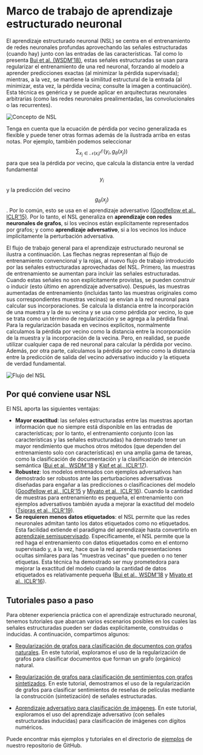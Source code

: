 # Marco de trabajo de aprendizaje estructurado neuronal

El aprendizaje estructurado neuronal (NSL) se centra en el entrenamiento de redes neuronales profundas aprovechando las señales estructuradas (cuando hay) junto con las entradas de las características. Tal como lo presenta [Bui et al. (WSDM'18)](https://research.google/pubs/pub46568.pdf), estas señales estructuradas se usan para regularizar el entrenamiento de una red neuronal, forzando al modelo a aprender predicciones exactas (al minimizar la pérdida supervisada); mientras, a la vez, se mantiene la similitud estructural de la entrada (al minimizar, esta vez, la pérdida vecina; consulte la imagen a continuación). Esta técnica es genérica y se puede aplicar en arquitecturas neuronales arbitrarias (como las redes neuronales prealimentadas, las convolucionales o las recurrentes).

![Concepto de NSL](images/nlink_figure.png)

Tenga en cuenta que la ecuación de pérdida por vecino generalizada es flexible y puede tener otras formas además de la ilustrada arriba en estas notas. Por ejemplo, también podemos seleccionar $$\sum_{x_j \in \mathcal{N}(x_i)}\mathcal{E}(y_i,g_\theta(x_j))$$ para que sea la pérdida por vecino, que calcula la distancia entre la verdad fundamental $$y_i$$ y la predicción del vecino $$g_\theta(x_j)$$. Por lo común, esto se usa en el aprendizaje adversativo [(Goodfellow et al., ICLR'15)](https://arxiv.org/pdf/1412.6572.pdf). Por lo tanto, el NSL generaliza en **aprendizaje con redes neuronales de grafos**, si los vecinos están explícitamente representados por grafos; y como **aprendizaje adversativo**, si a los vecinos los induce implícitamente la perturbación adversativa.

El flujo de trabajo general para el aprendizaje estructurado neuronal se ilustra a continuación. Las flechas negras representan al flujo de entrenamiento convencional y la rojas, al nuevo flujo de trabajo introducido por las señales estructuradas aprovechadas del NSL. Primero, las muestras de entrenamiento se aumentan para incluir las señales estructuradas. Cuando estas señales no son explícitamente provistas, se pueden construir o inducir (esto último en aprendizaje adversativo). Después, las muestras aumentadas de entrenamiento (incluidas tanto las muestras originales como sus correspondientes muestras vecinas) se envían a la red neuronal para calcular sus incorporaciones. Se calcula la distancia entre la incorporación de una muestra y la de su vecina y se usa como pérdida por vecino, lo que se trata como un término de regularización y se agrega a la pérdida final. Para la regularización basada en vecinos explícitos, normalmente calculamos la pérdida por vecino como la distancia entre la incorporación de la muestra y la incorporación de la vecina. Pero, en realidad, se puede utilizar cualquier capa de red neuronal para calcular la pérdida por vecino. Además, por otra parte, calculamos la pérdida por vecino como la distancia entre la predicción de salida del vecino adversativo inducido y la etiqueta de verdad fundamental.

![Flujo del NSL](images/workflow_overview.png)

## Por qué conviene usar NSL

El NSL aporta las siguientes ventajas:

- **Mayor exactitud**: las señales estructuradas entre las muestras aportan información que no siempre está disponible en las entradas de características; por lo tanto, el entrenamiento conjunto (con las características y las señales estructuradas) ha demostrado tener un mayor rendimiento que muchos otros métodos (que dependen del entrenamiento solo con características) en una amplia gama de tareas, como la clasificación de documentación y la clasificación de intención semántica ([Bui et al., WSDM'18](https://research.google/pubs/pub46568.pdf) y [Kipf et al., ICLR'17](https://arxiv.org/pdf/1609.02907.pdf)).
- **Robustez**: los modelos entrenados con ejemplos adversativos han demostrado ser robustos ante las perturbaciones adversativas diseñadas para engañar a las predicciones o clasificaciones del modelo ([Goodfellow et al., ICLR'15](https://arxiv.org/pdf/1412.6572.pdf) y [Miyato et al., ICLR'16](https://arxiv.org/pdf/1704.03976.pdf)). Cuando la cantidad de muestras para entrenamiento es pequeña, el entrenamiento con ejemplos adversativos también ayuda a mejorar la exactitud del modelo ([Tsipras et al., ICLR'19](https://arxiv.org/pdf/1805.12152.pdf)).
- **Se requieren menos datos etiquetados**: el NSL permite que las redes neuronales admitan tanto los datos etiquetados como no etiquetados. Esta facilidad extiende el paradigma del aprendizaje hasta convertirlo en [aprendizaje semisupervisado](https://en.wikipedia.org/wiki/Semi-supervised_learning). Específicamente, el NSL permite que la red haga el entrenamiento con datos etiquetados como en el entorno supervisado y, a la vez, hace que la red aprenda representaciones ocultas similares para las "muestras vecinas" que pueden o no tener etiquetas. Esta técnica ha demostrado ser muy prometedora para mejorar la exactitud del modelo cuando la cantidad de datos etiquetados es relativamente pequeña ([Bui et al., WSDM'18](https://research.google/pubs/pub46568.pdf) y [Miyato et al., ICLR'16](https://arxiv.org/pdf/1704.03976.pdf)).

## Tutoriales paso a paso

Para obtener experiencia práctica con el aprendizaje estructurado neuronal, tenemos tutoriales que abarcan varios escenarios posibles en los cuales las señales estructuradas pueden ser dadas explícitamente, construidas o inducidas. A continuación, compartimos algunos:

- [Regularización de grafos para clasificación de documentos con grafos naturales](tutorials/graph_keras_mlp_cora.ipynb). En este tutorial, exploramos el uso de la regularización de grafos para clasificar documentos que forman un grafo (orgánico) natural.

- [Regularización de grafos para clasificación de sentimientos con grafos sintetizados](tutorials/graph_keras_lstm_imdb.ipynb). En este tutorial, demostramos el uso de la regularización de grafos para clasificar sentimientos de reseñas de películas mediante la construcción (sintetización) de señales estructuradas.

- [Aprendizaje adversativo para clasificación de imágenes](tutorials/adversarial_keras_cnn_mnist.ipynb). En este tutorial, exploramos el uso del aprendizaje adversativo (con señales estructuradas inducidas) para clasificación de imágenes con dígitos numéricos.

Puede encontrar más ejemplos y tutoriales en el directorio de [ejemplos](https://github.com/tensorflow/neural-structured-learning/tree/master/neural_structured_learning/examples) de nuestro repositorio de GitHub.
